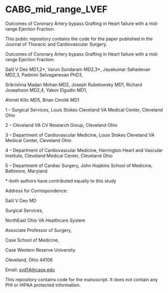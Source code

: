 # CABG_mid_range_LVEF
Outcomes of Coronary Artery bypass Grafting in Heart failure with a mid-range Ejection Fraction. 

This public repository contains the code for the paper published in the Journal of Thoracic and Cardiovascular Surgery. 

Outcomes of Coronary Artery bypass Grafting in Heart failure with a mid-range Ejection Fraction. 


Salil V Deo MD1,2*, Varun Sundaram MD2,3*, Jayakumar Sahadevan MD2,3, Padmini Selvaganesan PhD3, 

Srikrishna Madan Mohan MD2, Joseph Rubelowsky MD1, Richard Josephson MD2,4, Yakov Elgudin MD1, 

Ahmet Kilic MD5, Brian Cmolik MD1


1 – Surgical Services, Louis Stokes Cleveland VA Medical Center, Cleveland Ohio

2 – Cleveland VA CV Research Group, Cleveland Ohio

3 – Department of Cardiovascular Medicine, Louis Stokes Cleveland VA Medical Center, Cleveland Ohio

4 – Department of Cardiovascular Medicine, Harrington Heart and Vascular Institute, Cleveland Medical Center, Cleveland Ohio

5 – Department of Cardiac Surgery, John Hopkins School of Medicine, Baltimore, Maryland


*-both authors have contributed equally to this study


Address for Correspondence:

Salil V Deo MD

Surgical Services, 

NorthEast Ohio VA Healthcare System

Associate Professor of Surgery,

Case School of Medicine,

Case Western Reserve University

Cleveland, Ohio 44106

Email: svd14@case.edu


This repository contains code for the manuscript. It does not contain any PHI or HIPAA protected information.

